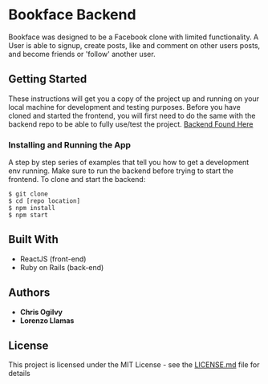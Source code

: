 # Bookface Backend

Bookface was designed to be a Facebook clone with limited functionality. A User is able to signup, create posts, like and comment on other users posts, and become friends or 'follow' another user.


## Getting Started

These instructions will get you a copy of the project up and running on your local machine for development and testing purposes. Before you have cloned and started the frontend, you will first need to do the same with the backend repo to be able to fully use/test the project. [Backend Found Here](https://github.com/cogilvy/bookface-backend)

### Installing and Running the App

A step by step series of examples that tell you how to get a development env running.
Make sure to run the backend before trying to start the frontend.
To clone and start the backend:

```
$ git clone
$ cd [repo location]
$ npm install
$ npm start
```

## Built With

* ReactJS (front-end)
* Ruby on Rails (back-end)

## Authors

* **Chris Ogilvy** 
* **Lorenzo Llamas**

## License

This project is licensed under the MIT License - see the [LICENSE.md](LICENSE.md) file for details
